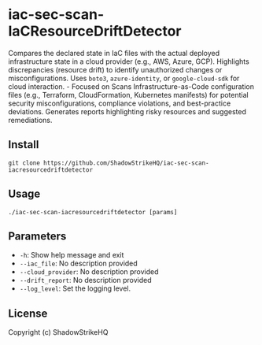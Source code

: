 # iac-sec-scan-IaCResourceDriftDetector
Compares the declared state in IaC files with the actual deployed infrastructure state in a cloud provider (e.g., AWS, Azure, GCP). Highlights discrepancies (resource drift) to identify unauthorized changes or misconfigurations. Uses `boto3`, `azure-identity`, or `google-cloud-sdk` for cloud interaction. - Focused on Scans Infrastructure-as-Code configuration files (e.g., Terraform, CloudFormation, Kubernetes manifests) for potential security misconfigurations, compliance violations, and best-practice deviations. Generates reports highlighting risky resources and suggested remediations.

## Install
`git clone https://github.com/ShadowStrikeHQ/iac-sec-scan-iacresourcedriftdetector`

## Usage
`./iac-sec-scan-iacresourcedriftdetector [params]`

## Parameters
- `-h`: Show help message and exit
- `--iac_file`: No description provided
- `--cloud_provider`: No description provided
- `--drift_report`: No description provided
- `--log_level`: Set the logging level.

## License
Copyright (c) ShadowStrikeHQ
